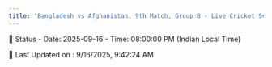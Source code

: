 ```yaml
---
title: "Bangladesh vs Afghanistan, 9th Match, Group B - Live Cricket Score"
---
```


📑 Status - Date: 2025-09-16 - Time: 08:00:00 PM (Indian Local Time)

📝 Last Updated on : 9/16/2025, 9:42:24 AM  

